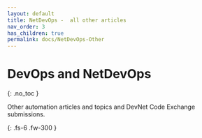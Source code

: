 ```yaml
---
layout: default
title: NetDevOps -  all other articles
nav_order: 3
has_children: true
permalink: docs/NetDevOps-Other
---
```


# DevOps and NetDevOps
{: .no_toc }

Other automation articles and topics and DevNet Code Exchange submissions.

{: .fs-6 .fw-300 }


